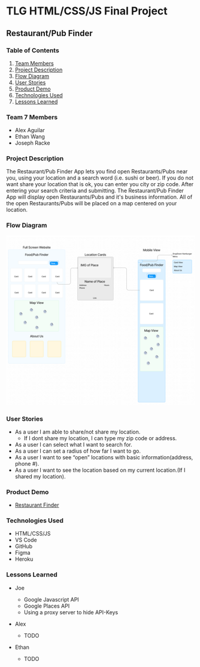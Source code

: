 # TLG HTML/CSS/JS Final Project

## Restaurant/Pub Finder

### Table of Contents

1. [Team Members](#Team_7_Members)
2. [Project Description](#Project-Description)
3. [Flow Diagram](#Flow-Diagram)
4. [User Stories](#User-Stories)
5. [Product Demo](#Product-Demo)
6. [Technologies Used](#Technologies-Used)
7. [Lessons Learned](#lessons_learned)

### <a name="Team_7_Members">Team 7 Members</a>

- Alex Aguilar
- Ethan Wang
- Joseph Racke

### <a name="Project-Description">Project Description</a>

The Restaurant/Pub Finder App lets you find open Restaurants/Pubs near you, using your location and a search word (i.e. sushi or beer). If you do not want share your location that is ok, you can enter you city or zip code. After entering your search criteria and submitting. The Restaurant/Pub Finder App will display open Restaurants/Pubs and it's business information. All of the open Restaurants/Pubs will be placed on a map centered on your location.

### <a name="Flow-Diagram">Flow Diagram</a>

![image](./img/flowDiagram.PNG)

### <a name="User-Stories">User Stories</a>

- As a user I am able to share/not share my location.
  - If I dont share my location, I can type my zip code or address.
- As a user I can select what I want to search for.
- As a user I can set a radius of how far I want to go.
- As a user I want to see “open” locations with basic information(address, phone #).
- As a user I want to see the location based on my current location.(If I shared my location).

### <a name="Product-Demo">Product Demo</a>

- [Restaurant Finder](https://JMRacke.github.io)

### <a name="Technologies-Used">Technologies Used</a>

- HTML/CSS/JS
- VS Code
- GitHub
- Figma
- Heroku

### <a name="lessons_learned">Lessons Learned</a>

- Joe

  - Google Javascript API
  - Google Places API
  - Using a proxy server to hide API-Keys

- Alex

  - TODO

- Ethan
  - TODO
